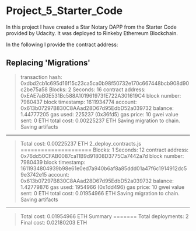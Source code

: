 # Project_5_Starter_Code


In this project I have created a Star Notary DAPP from the Starter Code provided by Udacity.
It was deployed to Rinkeby Etherreum Blockchain.

In the following I provide the contract address:

   Replacing 'Migrations'
   ----------------------
   > transaction hash:    0xdbd2cb1c695d16f15c23ca5ca0b98f50732e170c667448bcb908d90c2be75a58
   > Blocks: 2            Seconds: 16
   > contract address:    0xEAE7aB0E531Bc588A101961973fE722A301619C4
   > block number:        7980437
   > block timestamp:     1611934774
   > account:             0x613b07297B830C8AAad28D67d95EdbD52a039732
   > balance:             1.44777205
   > gas used:            225237 (0x36fd5)
   > gas price:           10 gwei
   > value sent:          0 ETH
   > total cost:          0.00225237 ETH
   > Saving migration to chain.
   > Saving artifacts
   -------------------------------------
   > Total cost:          0.00225237 ETH
2_deploy_contracts.js
=====================
   > Blocks: 1            Seconds: 12
   > contract address:    0x76dd50CFAB0087ca11B9d91808D3775Ca7442a7d
   > block number:        7980439
   > block timestamp:     1611934804939b98e61e0ed7a940b6af8a85ddd01a47f6c1914912dc59e3742e15
   > account:             0x613b07297B830C8AAad28D67d95EdbD52a039732
   > balance:             1.42779876
   > gas used:            1954966 (0x1dd496)
   > gas price:           10 gwei
   > value sent:          0 ETH
   > total cost:          0.01954966 ETH
   > Saving migration to chain.
   > Saving artifacts
   -------------------------------------
   > Total cost:          0.01954966 ETH
Summary
=======
> Total deployments:   2
> Final cost:          0.02180203 ETH

